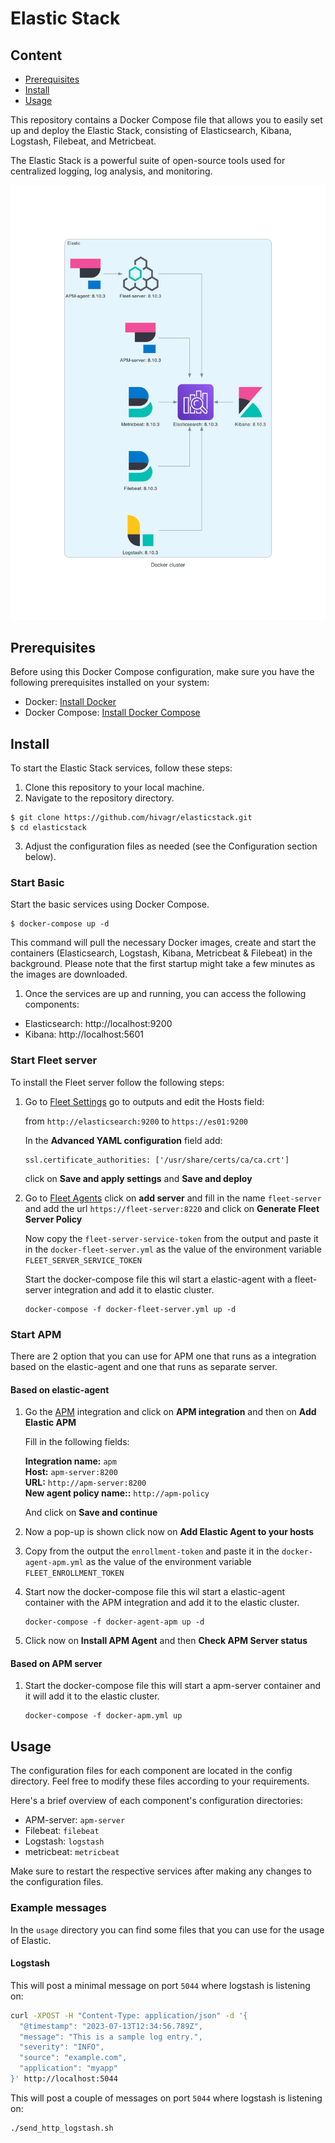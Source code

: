 # Elastic Stack

## Content

- [Prerequisites](#prerequisites)
- [Install](#install)
- [Usage](#usage)


This repository contains a Docker Compose file that allows you to easily set up and deploy the Elastic Stack, consisting of Elasticsearch, Kibana, Logstash, Filebeat, and Metricbeat.

The Elastic Stack is a powerful suite of open-source tools used for centralized logging, log analysis, and monitoring.

![](docker_cluster.png)

## Prerequisites

Before using this Docker Compose configuration, make sure you have the following prerequisites installed on your system:

* Docker: [Install Docker](https://docs.docker.com/install/)
* Docker Compose: [Install Docker Compose](https://docs.docker.com/compose/install/)

## Install

To start the Elastic Stack services, follow these steps:

1. Clone this repository to your local machine.
2. Navigate to the repository directory.

```
$ git clone https://github.com/hivagr/elasticstack.git
$ cd elasticstack
```

3. Adjust the configuration files as needed (see the Configuration section below).

### Start Basic

Start the basic services using Docker Compose.

```
$ docker-compose up -d
```

This command will pull the necessary Docker images, create and start the containers (Elasticsearch, Logstash, Kibana, Metricbeat & Filebeat) in the background. Please note that the first startup might take a few minutes as the images are downloaded.

1. Once the services are up and running, you can access the following components:
* Elasticsearch: http://localhost:9200
* Kibana: http://localhost:5601

### Start Fleet server

To install the Fleet server follow the following steps:

1. Go to [Fleet Settings](http://localhost:5601/app/fleet/agents) go to outputs and edit the Hosts field:

   from `http://elasticsearch:9200` to `https://es01:9200`

   In the **Advanced YAML configuration** field add:

   ```
   ssl.certificate_authorities: ['/usr/share/certs/ca/ca.crt']
   ```

   click on **Save and apply settings** and **Save and deploy**


2. Go to [Fleet Agents](http://localhost:5601/app/fleet) click on **add server** and fill in the name `fleet-server` and add the url `https://fleet-server:8220`  and click on **Generate Fleet Server Policy**

   Now copy the `fleet-server-service-token` from the output and paste it in the `docker-fleet-server.yml` as the value of the environment variable `FLEET_SERVER_SERVICE_TOKEN`

   Start the docker-compose file this wil start a elastic-agent with a fleet-server integration and add it to elastic cluster.
   ```
   docker-compose -f docker-fleet-server.yml up -d
   ```

### Start APM

There are 2 option that you can use for APM one that runs as a integration based on the elastic-agent and one that runs as separate server.

#### Based on elastic-agent

1. Go the [APM](http://localhost:5601/app/home#/tutorial/apm) integration and click on **APM integration** and then on **Add Elastic APM** <br>

   Fill in the following fields:

   **Integration name:** `apm`<br>
   **Host:** `apm-server:8200`<br>
   **URL:** `http://apm-server:8200`<br>
   **New agent policy name::** `http://apm-policy`<br>

   And click on **Save and continue**

2. Now a pop-up is shown click now on **Add Elastic Agent to your hosts**
3. Copy from the output the `enrollment-token` and paste it in the `docker-agent-apm.yml` as the value of the environment variable `FLEET_ENROLLMENT_TOKEN`
4. Start now the docker-compose file this wil start a elastic-agent container with the APM integration and add it to the elastic cluster.
   ```
   docker-compose -f docker-agent-apm up -d
   ```
5. Click now on **Install APM Agent** and then **Check APM Server status**

#### Based on APM server

1. Start the docker-compose file this will start a apm-server container and it will add it to the elastic cluster.
   ```
   docker-compose -f docker-apm.yml up
   ```


## Usage

The configuration files for each component are located in the config directory. Feel free to modify these files according to your requirements.

Here's a brief overview of each component's configuration directories:

* APM-server: `apm-server`
* Filebeat: `filebeat`
* Logstash: `logstash`
* metricbeat: `metricbeat`

Make sure to restart the respective services after making any changes to the configuration files.

### Example messages

In the `usage` directory you can find some files that you can use for the usage of Elastic.

#### Logstash

This will post a minimal message on port `5044` where logstash is listening on:

```bash
curl -XPOST -H "Content-Type: application/json" -d '{
  "@timestamp": "2023-07-13T12:34:56.789Z",
  "message": "This is a sample log entry.",
  "severity": "INFO",
  "source": "example.com",
  "application": "myapp"
}' http://localhost:5044
```

This will post a couple of messages on port `5044` where logstash is listening on:

```bash
./send_http_logstash.sh
```
